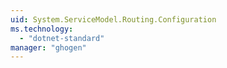 ```yaml
---
uid: System.ServiceModel.Routing.Configuration
ms.technology: 
  - "dotnet-standard"
manager: "ghogen"
---
```

